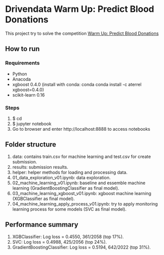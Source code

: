 # Drivendata Warm Up: Predict Blood Donations

This project try to solve the competition [Warm Up: Predict Blood Donations](https://www.drivendata.org/competitions/2/page/5/)

## How to run

### Requirements
 
 - Python
 - Anacoda
 - xgboost 0.4.0 (install with conda: conda conda install -c aterrel xgboost=0.4.0)
 - scikit-learn 0.16

### Steps

1. $ cd <repo path>
2. $ jupyter notebook
3. Go to browser and enter http://localhost:8888 to access notebooks

## Folder structure

1. data: contains train.csv for machine learning and test.csv for create submission.
2. results: submission results.
3. helper: helper methods for loading and processing data.
4. 01_data_exploration_v01.ipynb: data exploration.
5. 02_machine_learning_v01.ipynb: baseline and essemble machine learning (GradientBoostingClassifier as final model).
6. 03_machine_learning_xgboost_v01.ipynb: xgboost machine learning (XGBClassifier as final model).
7. 04_machine_learning_apply_process_v01.ipynb: try to apply monitoring learning process for some models (SVC as final model).

## Performance summary

1. XGBClassifier: Log loss = 0.4550, 361/2058 (top 17%).
2. SVC: Log loss = 0.4988, 425/2056 (top 24%).
3. GradientBoostingClassifier: Log loss = 0.5194, 642/2022 (top 31%).